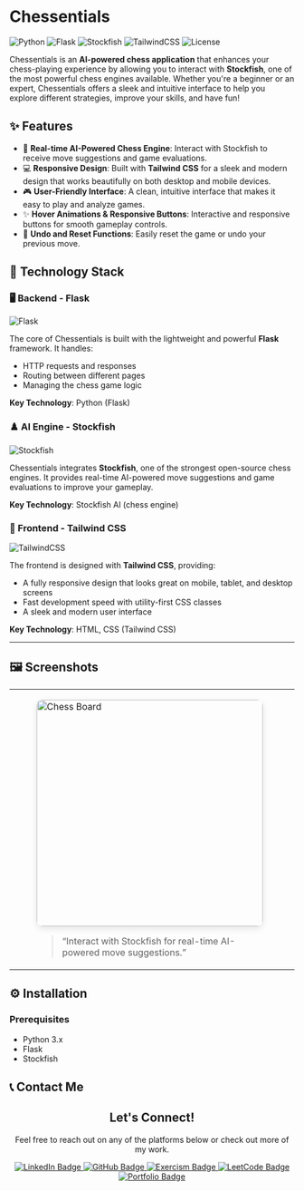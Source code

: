 # Chessentials

![Python](https://img.shields.io/badge/Python-3.8+-blue?style=flat-square&logo=python)
![Flask](https://img.shields.io/badge/Flask-1.1.2-black?style=flat-square&logo=flask)
![Stockfish](https://img.shields.io/badge/Stockfish-AI-orange?style=flat-square&logo=chess)
![TailwindCSS](https://img.shields.io/badge/TailwindCSS-v2.2-blue?style=flat-square&logo=tailwind-css)
![License](https://img.shields.io/badge/License-MIT-green.svg)

Chessentials is an **AI-powered chess application** that enhances your chess-playing experience by allowing you to interact with **Stockfish**, one of the most powerful chess engines available. Whether you're a beginner or an expert, Chessentials offers a sleek and intuitive interface to help you explore different strategies, improve your skills, and have fun!

## ✨ Features

- 🧠 **Real-time AI-Powered Chess Engine**: Interact with Stockfish to receive move suggestions and game evaluations.
- 💻 **Responsive Design**: Built with **Tailwind CSS** for a sleek and modern design that works beautifully on both desktop and mobile devices.
- 🎮 **User-Friendly Interface**: A clean, intuitive interface that makes it easy to play and analyze games.
- ✨ **Hover Animations & Responsive Buttons**: Interactive and responsive buttons for smooth gameplay controls.
- 🔄 **Undo and Reset Functions**: Easily reset the game or undo your previous move.

## 🚀 Technology Stack

### 🖥️ Backend - Flask
![Flask](https://img.shields.io/badge/Flask-1.1.2-black?style=flat-square&logo=flask)
   
The core of Chessentials is built with the lightweight and powerful **Flask** framework. It handles:
- HTTP requests and responses
- Routing between different pages
- Managing the chess game logic

**Key Technology**: Python (Flask)

### ♟️ AI Engine - Stockfish
![Stockfish](https://img.shields.io/badge/Stockfish-AI-orange?style=flat-square&logo=chess)

Chessentials integrates **Stockfish**, one of the strongest open-source chess engines. It provides real-time AI-powered move suggestions and game evaluations to improve your gameplay.

**Key Technology**: Stockfish AI (chess engine)

### 🎨 Frontend - Tailwind CSS
![TailwindCSS](https://img.shields.io/badge/TailwindCSS-v2.2-blue?style=flat-square&logo=tailwind-css)

The frontend is designed with **Tailwind CSS**, providing:
- A fully responsive design that looks great on mobile, tablet, and desktop screens
- Fast development speed with utility-first CSS classes
- A sleek and modern user interface

**Key Technology**: HTML, CSS (Tailwind CSS)

---

## 🖼️ Screenshots

<div align="center">

  <table>
    <tr>
      <!-- First Image with Caption -->
      <td>
        <figure>
          <img src="https://github.com/user-attachments/assets/da9bf72c-1381-47f0-8787-064253fe3928" alt="Chess Board" width="400" style="border-radius: 10px; box-shadow: 0px 4px 12px rgba(0, 0, 0, 0.1); transition: transform 0.3s;">
          <figcaption>
            <blockquote>
              <p>“Interact with Stockfish for real-time AI-powered move suggestions.”</p>
            </blockquote>
          </figcaption>
        </figure>
      </td>
      <td>
        <figure>
          <img src="https://github.com/user-attachments/assets/828d2069-d023-4625-9d8d-e1c9c92d1cf0" alt="Game Analysis" width="400" style="border-radius: 10px; box-shadow: 0px 4px 12px rgba(0, 0, 0, 0.1); transition: transform 0.3s;">
          <figcaption>
            <blockquote>
              <p>“Analyze your gameplay and improve your skills with advanced move evaluations.”</p>
            </blockquote>
          </figcaption>
        </figure>
      </td>
    </tr>
  </table>
</div>



## ⚙️ Installation

### Prerequisites
- Python 3.x
- Flask
- Stockfish

## 📞 Contact Me

<div align="center">

  <!-- Title -->
  <h2>Let's Connect!</h2>
  <p>Feel free to reach out on any of the platforms below or check out more of my work.</p>

  <!-- Badges for LinkedIn, GitHub, LeetCode, and more -->
  <a href="https://www.linkedin.com/in/ailyndiaz01" target="_blank">
    <img src="https://img.shields.io/badge/LinkedIn-0A66C2?style=for-the-badge&logo=linkedin&logoColor=white" alt="LinkedIn Badge" />
  </a>
  <a href="https://github.com/ailynux" target="_blank">
    <img src="https://img.shields.io/badge/GitHub-181717?style=for-the-badge&logo=github&logoColor=white" alt="GitHub Badge" />
  </a>
  <a href="https://exercism.org/profiles/ailynux" target="_blank">
    <img src="https://img.shields.io/badge/Exercism-302683?style=for-the-badge&logo=exercism&logoColor=white" alt="Exercism Badge" />
  </a>
  <a href="https://leetcode.com/u/ailynux/" target="_blank">
    <img src="https://img.shields.io/badge/LeetCode-FFA116?style=for-the-badge&logo=leetcode&logoColor=black" alt="LeetCode Badge" />
  </a>
  <!-- Optional More Links like Portfolio -->
  <a href="https://ailyndevop.netlify.app" target="_blank">
    <img src="https://img.shields.io/badge/Portfolio-9146FF?style=for-the-badge&logo=netlify&logoColor=white" alt="Portfolio Badge" />
  </a>

  </div>

</div>

